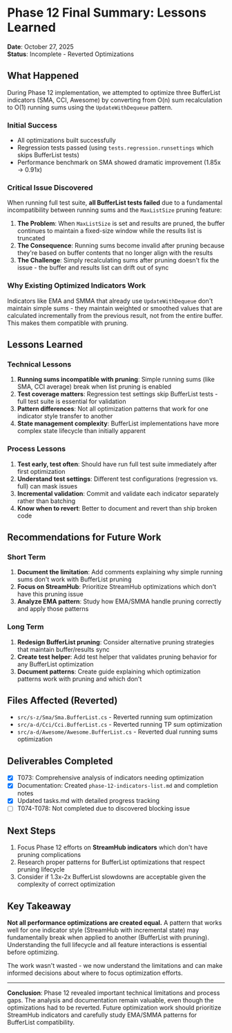 # Phase 12 Final Summary: Lessons Learned

**Date**: October 27, 2025  
**Status**: Incomplete - Reverted Optimizations

## What Happened

During Phase 12 implementation, we attempted to optimize three BufferList indicators (SMA, CCI, Awesome) by converting from O(n) sum recalculation to O(1) running sums using the `UpdateWithDequeue` pattern.

### Initial Success
- All optimizations built successfully
- Regression tests passed (using `tests.regression.runsettings` which skips BufferList tests)
- Performance benchmark on SMA showed dramatic improvement (1.85x → 0.91x)

### Critical Issue Discovered
When running full test suite, **all BufferList tests failed** due to a fundamental incompatibility between running sums and the `MaxListSize` pruning feature:

1. **The Problem**: When `MaxListSize` is set and results are pruned, the buffer continues to maintain a fixed-size window while the results list is truncated
2. **The Consequence**: Running sums become invalid after pruning because they're based on buffer contents that no longer align with the results
3. **The Challenge**: Simply recalculating sums after pruning doesn't fix the issue - the buffer and results list can drift out of sync

### Why Existing Optimized Indicators Work
Indicators like EMA and SMMA that already use `UpdateWithDequeue` don't maintain simple sums - they maintain weighted or smoothed values that are calculated incrementally from the previous result, not from the entire buffer. This makes them compatible with pruning.

## Lessons Learned

### Technical Lessons

1. **Running sums incompatible with pruning**: Simple running sums (like SMA, CCI average) break when list pruning is enabled
2. **Test coverage matters**: Regression test settings skip BufferList tests - full test suite is essential for validation
3. **Pattern differences**: Not all optimization patterns that work for one indicator style transfer to another
4. **State management complexity**: BufferList implementations have more complex state lifecycle than initially apparent

### Process Lessons

1. **Test early, test often**: Should have run full test suite immediately after first optimization
2. **Understand test settings**: Different test configurations (regression vs. full) can mask issues
3. **Incremental validation**: Commit and validate each indicator separately rather than batching
4. **Know when to revert**: Better to document and revert than ship broken code

## Recommendations for Future Work

### Short Term
1. **Document the limitation**: Add comments explaining why simple running sums don't work with BufferList pruning
2. **Focus on StreamHub**: Prioritize StreamHub optimizations which don't have this pruning issue
3. **Analyze EMA pattern**: Study how EMA/SMMA handle pruning correctly and apply those patterns

### Long Term
1. **Redesign BufferList pruning**: Consider alternative pruning strategies that maintain buffer/results sync
2. **Create test helper**: Add test helper that validates pruning behavior for any BufferList optimization
3. **Document patterns**: Create guide explaining which optimization patterns work with pruning and which don't

## Files Affected (Reverted)

- `src/s-z/Sma/Sma.BufferList.cs` - Reverted running sum optimization
- `src/a-d/Cci/Cci.BufferList.cs` - Reverted running TP sum optimization
- `src/a-d/Awesome/Awesome.BufferList.cs` - Reverted dual running sums optimization

## Deliverables Completed

- [x] T073: Comprehensive analysis of indicators needing optimization
- [x] Documentation: Created `phase-12-indicators-list.md` and completion notes
- [x] Updated tasks.md with detailed progress tracking
- [ ] T074-T078: Not completed due to discovered blocking issue

## Next Steps

1. Focus Phase 12 efforts on **StreamHub indicators** which don't have pruning complications
2. Research proper patterns for BufferList optimizations that respect pruning lifecycle
3. Consider if 1.3x-2x BufferList slowdowns are acceptable given the complexity of correct optimization

## Key Takeaway

**Not all performance optimizations are created equal.** A pattern that works well for one indicator style (StreamHub with incremental state) may fundamentally break when applied to another (BufferList with pruning). Understanding the full lifecycle and all feature interactions is essential before optimizing.

The work wasn't wasted - we now understand the limitations and can make informed decisions about where to focus optimization efforts.

---

**Conclusion**: Phase 12 revealed important technical limitations and process gaps. The analysis and documentation remain valuable, even though the optimizations had to be reverted. Future optimization work should prioritize StreamHub indicators and carefully study EMA/SMMA patterns for BufferList compatibility.
